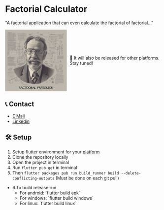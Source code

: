 # Factorial Calculator

"A factorial application that can even calculate the factorial of factorial..."

<div style="display: flex; justify-content: space-between; align-items: center;">
    <img src="assets/image/app_icon.png" alt="Big Factors" width="200" height="200"/>
    <p style="margin-left: 10px;">👋 It will also be released for other platforms. Stay tuned!</p>
</div>

## 📞 Contact
- [E Mail](Ufuktlh06@proton.me)
- [Linkedin](https://www.linkedin.com/in/ufuk-talha-avc%C4%B1-5078b727b/)

## 🛠️ Setup
1. Setup flutter environment for your [platform](https://docs.flutter.dev/get-started/install)
2. Clone the repository locally
3. Open the project in terminal
4. Run `flutter pub get` in terminal
5. Then `flutter packages pub run build_runner build --delete-conflicting-outputs` (Must be done on each git pull)
<ul>
  <li>6.To build release run
    <ul>
      <li>For android: `flutter build apk`</li>
      <li>For windows: `flutter build windows`</li>
      <li>For linux: `flutter build linux`</li>
    </ul>
  </li>
</ul>